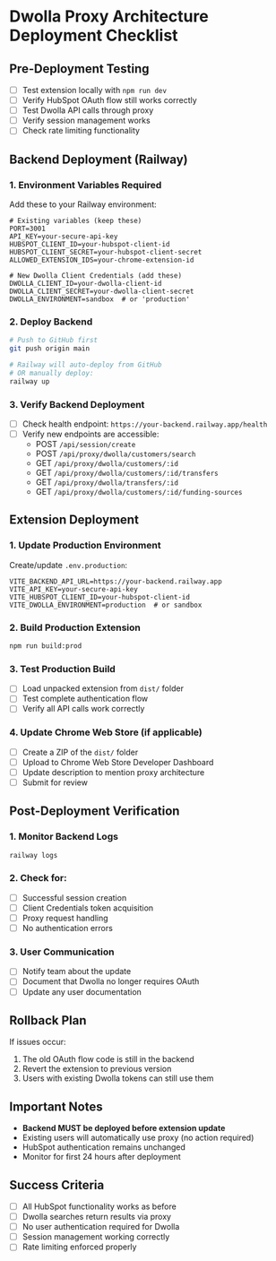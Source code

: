# Dwolla Proxy Architecture Deployment Checklist

## Pre-Deployment Testing
- [ ] Test extension locally with `npm run dev`
- [ ] Verify HubSpot OAuth flow still works correctly
- [ ] Test Dwolla API calls through proxy
- [ ] Verify session management works
- [ ] Check rate limiting functionality

## Backend Deployment (Railway)

### 1. Environment Variables Required
Add these to your Railway environment:
```env
# Existing variables (keep these)
PORT=3001
API_KEY=your-secure-api-key
HUBSPOT_CLIENT_ID=your-hubspot-client-id
HUBSPOT_CLIENT_SECRET=your-hubspot-client-secret
ALLOWED_EXTENSION_IDS=your-chrome-extension-id

# New Dwolla Client Credentials (add these)
DWOLLA_CLIENT_ID=your-dwolla-client-id
DWOLLA_CLIENT_SECRET=your-dwolla-client-secret
DWOLLA_ENVIRONMENT=sandbox  # or 'production'
```

### 2. Deploy Backend
```bash
# Push to GitHub first
git push origin main

# Railway will auto-deploy from GitHub
# OR manually deploy:
railway up
```

### 3. Verify Backend Deployment
- [ ] Check health endpoint: `https://your-backend.railway.app/health`
- [ ] Verify new endpoints are accessible:
  - POST `/api/session/create`
  - POST `/api/proxy/dwolla/customers/search`
  - GET `/api/proxy/dwolla/customers/:id`
  - GET `/api/proxy/dwolla/customers/:id/transfers`
  - GET `/api/proxy/dwolla/transfers/:id`
  - GET `/api/proxy/dwolla/customers/:id/funding-sources`

## Extension Deployment

### 1. Update Production Environment
Create/update `.env.production`:
```env
VITE_BACKEND_API_URL=https://your-backend.railway.app
VITE_API_KEY=your-secure-api-key
VITE_HUBSPOT_CLIENT_ID=your-hubspot-client-id
VITE_DWOLLA_ENVIRONMENT=production  # or sandbox
```

### 2. Build Production Extension
```bash
npm run build:prod
```

### 3. Test Production Build
- [ ] Load unpacked extension from `dist/` folder
- [ ] Test complete authentication flow
- [ ] Verify all API calls work correctly

### 4. Update Chrome Web Store (if applicable)
- [ ] Create a ZIP of the `dist/` folder
- [ ] Upload to Chrome Web Store Developer Dashboard
- [ ] Update description to mention proxy architecture
- [ ] Submit for review

## Post-Deployment Verification

### 1. Monitor Backend Logs
```bash
railway logs
```

### 2. Check for:
- [ ] Successful session creation
- [ ] Client Credentials token acquisition
- [ ] Proxy request handling
- [ ] No authentication errors

### 3. User Communication
- [ ] Notify team about the update
- [ ] Document that Dwolla no longer requires OAuth
- [ ] Update any user documentation

## Rollback Plan
If issues occur:
1. The old OAuth flow code is still in the backend
2. Revert the extension to previous version
3. Users with existing Dwolla tokens can still use them

## Important Notes
- **Backend MUST be deployed before extension update**
- Existing users will automatically use proxy (no action required)
- HubSpot authentication remains unchanged
- Monitor for first 24 hours after deployment

## Success Criteria
- [ ] All HubSpot functionality works as before
- [ ] Dwolla searches return results via proxy
- [ ] No user authentication required for Dwolla
- [ ] Session management working correctly
- [ ] Rate limiting enforced properly